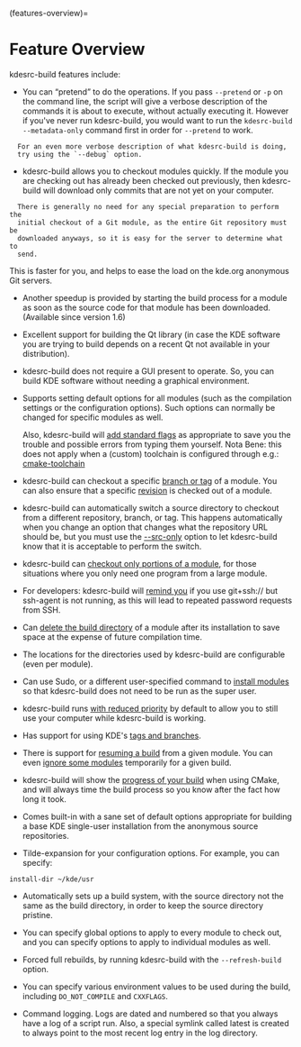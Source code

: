 (features-overview)=
# Feature Overview

kdesrc-build features include:

- You can “pretend” to do the operations. If you pass `--pretend` or
  `-p` on the command line, the script will give a verbose description
  of the commands it is about to execute, without actually executing it.
  However if you've never run kdesrc-build, you would want to run the
  `kdesrc-build --metadata-only` command first in order for `--pretend`
  to work.

```{tip}
  For an even more verbose description of what kdesrc-build is doing,
  try using the `--debug` option.
```

- kdesrc-build allows you to checkout modules quickly. If the module you
  are checking out has already been checked out previously, then
  kdesrc-build will download only commits that are not yet on your
  computer.

```{tip}
  There is generally no need for any special preparation to perform the
  initial checkout of a Git module, as the entire Git repository must be
  downloaded anyways, so it is easy for the server to determine what to
  send.
```

  This is faster for you, and helps to ease the load on the kde.org
  anonymous Git servers.

- Another speedup is provided by starting the build process for a module
  as soon as the source code for that module has been downloaded.
  (Available since version 1.6)

- Excellent support for building the Qt library (in case the KDE
  software you are trying to build depends on a recent Qt not available
  in your distribution).

- kdesrc-build does not require a GUI present to operate. So, you can
  build KDE software without needing a graphical environment.

- Supports setting default options for all modules (such as the
  compilation settings or the configuration options). Such options can
  normally be changed for specific modules as well.

  Also, kdesrc-build will [add standard flags](#kdesrc-build-std-flags)
  as appropriate to save you the trouble and possible errors from typing
  them yourself. Nota Bene: this does not apply when a (custom)
  toolchain is configured through e.g.:
  [cmake-toolchain](#conf-cmake-toolchain)

- kdesrc-build can checkout a specific [branch or tag](#using-branches)
  of a module. You can also ensure that a specific
  [revision](#conf-revision) is checked out of a module.

- kdesrc-build can automatically switch a source directory to checkout
  from a different repository, branch, or tag. This happens
  automatically when you change an option that changes what the
  repository URL should be, but you must use the
  [--src-only](#cmdline-src-only) option to let kdesrc-build know that
  it is acceptable to perform the switch.

- kdesrc-build can [checkout only portions of a
  module](#partial-builds), for those situations where you only need one
  program from a large module.

- For developers: kdesrc-build will [remind you](#ssh-agent-reminder) if
  you use git+ssh:// but ssh-agent is not running, as this will lead to
  repeated password requests from SSH.

- Can [delete the build directory](#deleting-build-dir) of a module
  after its installation to save space at the expense of future
  compilation time.

- The locations for the directories used by kdesrc-build are
  configurable (even per module).

- Can use Sudo, or a different user-specified command to [install
  modules](#root-installation) so that kdesrc-build does not need to be
  run as the super user.

- kdesrc-build runs [with reduced priority](#build-priority) by default
  to allow you to still use your computer while kdesrc-build is working.

- Has support for using KDE's [tags and branches](#using-branches).

- There is support for [resuming a build](#resuming) from a given
  module. You can even [ignore some modules](#ignoring-modules)
  temporarily for a given build.

- kdesrc-build will show the [progress of your build](#build-progress)
  when using CMake, and will always time the build process so you know
  after the fact how long it took.

- Comes built-in with a sane set of default options appropriate for
  building a base KDE single-user installation from the anonymous source
  repositories.

- Tilde-expansion for your configuration options. For example, you can
  specify:

```
install-dir ~/kde/usr
```

- Automatically sets up a build system, with the source directory not
  the same as the build directory, in order to keep the source directory
  pristine.

- You can specify global options to apply to every module to check out,
  and you can specify options to apply to individual modules as well.

- Forced full rebuilds, by running kdesrc-build with the
  `--refresh-build` option.

- You can specify various environment values to be used during the
  build, including `DO_NOT_COMPILE` and `CXXFLAGS`.

- Command logging. Logs are dated and numbered so that you always have a
  log of a script run. Also, a special symlink called latest is created
  to always point to the most recent log entry in the log directory.
